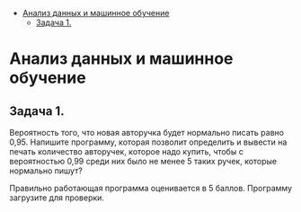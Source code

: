 - [Анализ данных и машинное обучение](#анализ-данных-и-машинное-обучение)
  - [Задача 1.](#задача-1)


# Анализ данных и машинное обучение
## Задача 1.

Вероятность того, что новая авторучка будет нормально писать равно 0,95. Напишите программу, которая позволит определить и вывести на печать количество авторучек, которое надо купить, чтобы с вероятностью 0,99 среди них было не менее 5 таких ручек, которые нормально пишут?

Правильно работающая программа оценивается в 5 баллов. Программу загрузите для проверки.